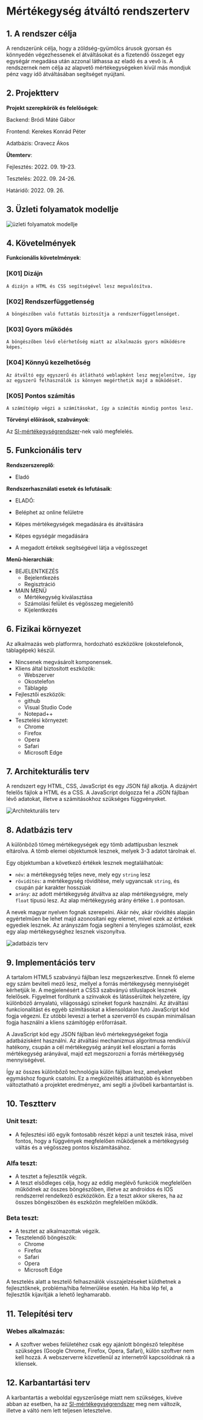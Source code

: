 # Mértékegység átváltó rendszerterv

## 1. A rendszer célja
A rendszerünk célja, hogy a zöldség-gyümölcs árusok gyorsan és könnyedén végezhessenek el átváltásokat és a fizetendő összeget egy egységár megadása után azzonal láthassa az eladó és a vevő is. A rendszernek nem célja az alapvető mértékegységeken kívül más mondjuk pénz vagy idő átváltásában segítséget nyújtani.

## 2. Projektterv

**Projekt szerepkörök és felelőségek**:

Backend: Bródi Máté Gábor

Frontend: Kerekes Konrád Péter

Adatbázis: Oravecz Ákos

**Ütemterv**:

Fejlesztés: 2022. 09. 19-23.

Tesztelés: 2022. 09. 24-26.

Határidő: 2022. 09. 26.

## 3. Üzleti folyamatok modellje

![üzleti folyamatok modellje](/Doc/imgs/modell.png)

## 4. Követelmények

**Funkcionális követelmények**:

### [K01] Dizájn
    A dizájn a HTML és CSS segítségével lesz megvalósítva.
### [K02] Rendszerfüggetlenség
    A böngészőben való futtatás biztosítja a rendszerfüggetlenséget.
### [K03] Gyors működés
    A böngészőben lévő elérhetőség miatt az alkalmazás gyors működésre képes.
### [K04] Könnyű kezelhetőség
    Az átváltó egy egyszerű és átlátható weblapként lesz megjelenítve, így az egyszerű felhasználók is könnyen megérthetik majd a működését.
### [K05] Pontos számítás
    A számítógép végzi a számításokat, így a számítás mindig pontos lesz.

**Törvényi előírások, szabványok**:

Az [SI-mértékegységrendszer](https://hu.wikipedia.org/wiki/SI-m%C3%A9rt%C3%A9kegys%C3%A9grendszer)-nek való megfelelés.

## 5. Funkcionális terv

**Rendszerszereplő**:
- Eladó

**Rendszerhasználati esetek és lefutásaik**:
- ELADÓ:

- Beléphet az online felületre
- Képes mértékegységek megadására és átváltására
- Képes egységár megadására
- A megadott értékek segítségével látja a végösszeget

**Menü-hierarchiák**:
- BEJELENTKEZÉS
    - Bejelentkezés
    - Regisztráció
- MAIN MENÜ
    - Mértékegység kiválasztása
    - Számolási felület és végösszeg megjelenítő
    - Kijelentkezés


## 6. Fizikai környezet

Az alkalmazás web platformra, hordozható eszközökre (okostelefonok, táblagépek) készül.
- Nincsenek megvásárolt komponensek.
- Kliens által biztosított eszközök:
    - Webszerver
    - Okostelefon
    - Táblagép
- Fejlesztői eszközök:
    - github
    - Visual Studio Code
    - Notepad++
- Tesztelési környezet:
    - Chrome
    - Firefox
    - Opera
    - Safari
    - Microsoft Edge

## 7. Architekturális terv

A rendszert egy HTML, CSS, JavaScript és egy JSON fájl alkotja. A dizájnért felelős fájlok a HTML és a CSS. A JavaScript dolgozza fel a JSON fájlban lévő adatokat, illetve a számitásokhoz szükséges függvényeket.

![Architekturális terv](/Doc/imgs/Architekturálisterv.PNG)

## 8. Adatbázis terv

A különböző tömeg mértékegységek egy tömb adattípusban lesznek eltárolva. A tömb elemei objektumok lesznek, melyek 3-3 adatot tárolnak el.

Egy objektumban a következő értékek lesznek megtalálhatóak:
 * `név`: a mértékegység teljes neve, mely egy `string` lesz
 * `rövidítés`: a mértékegység rövidítése, mely ugyancsak `string`, és csupán pár karakter hosszúak
 * `arány`: az adott mértékegység átváltva az alap mértékegységre, mely `float` típusú lesz. Az alap mértékegység arány értéke `1.0` pontosan.
 
 A nevek magyar nyelven fognak szerepelni. Akár név, akár rövidítés alapján egyértelműen be lehet majd azonosítani egy elemet, mivel ezek az értékek egyediek lesznek. Az arányszám fogja segíteni a tényleges számolást, ezek egy alap mértékegységhez lesznek viszonyítva.

![adatbázis terv](/Doc/imgs/adatbazis.png)

## 9. Implementációs terv

A tartalom HTML5 szabványú fájlban lesz megszerkesztve. Ennek fő eleme egy szám beviteli mező lesz, mellyel a forrás mértékegység mennyiségét kérhetjük le. A megjelenésért a CSS3 szabványú stíluslapok lesznek felelősek. Figyelmet fordítunk a színvakok és látássérültek helyzetére, így különböző árnyalatú, világosságú színeket fogunk használni. Az átváltási funkcionalitást és egyéb szímításokat a kliensoldalon futó JavaScript kód fogja végezni. Ez utóbbi leveszi a terhet a szerverről és csupán minimálisan fogja használni a kliens számítógép erőforrásait.

A JavaScript kód egy JSON fájlban lévő mértekegységeket fogja adatbázisként használni. Az átváltási mechanizmus algoritmusa rendkívül hatékony, csupán a cél mértékegység arányát kell elosztani a forrás mértékegység arányával, majd ezt megszorozni a forrás mértékegység mennyiségével.

Így az összes különbőző technológia külön fájlban lesz, amelyeket egymáshoz fogunk csatolni. Ez a megközelítés átláthatóbb és könnyebben változtatható a projektet eredményez, ami segíti a jövőbeli karbantartást is.

## 10. Tesztterv

### Unit teszt:

- A fejlesztési idő egyik fontosabb részét képzi a unit tesztek írása, mivel fontos, hogy a függvények megfelelően működjenek a mértékegység váltás és a végösszeg pontos kiszámításához.

### Alfa teszt:

- A tesztet a fejlesztők végzik.
- A teszt elsődleges célja, hogy az eddig meglévő funkciók megfelelően működnek az összes böngészőben, illetve az androidos és IOS rendszerrel rendelkező eszközökön. Ez a teszt akkor sikeres, ha az összes böngészöben és eszközön megfelelően működik.

### Beta teszt:

- A tesztet az alkalmazottak végzik.
- Tesztelendő böngészők:
    - Chrome
    - Firefox
    - Safari
    - Opera
    - Microsoft Edge

A tesztelés alatt a tesztelő felhasználók visszajelzéseket küldhetnek a
fejlesztőknek, probléma/hiba felmerülése esetén. Ha hiba lép fel, a fejlesztők kijavítják a lehető leghamarabb.

## 11. Telepítési terv

### Webes alkalmazás:
- A szoftver webes felületéhez csak egy ajánlott böngésző telepítése
szükséges (Google Chrome, Firefox, Opera, Safari), külön szoftver
nem kell hozzá. A webszerverre közvetlenül az internetről
kapcsolódnak rá a kliensek.


## 12. Karbantartási terv

A karbantartás a weboldal egyszerűsége miatt nem szükséges, kivéve abban az esetben, ha az [SI-mértékegységrendszer](https://hu.wikipedia.org/wiki/SI-m%C3%A9rt%C3%A9kegys%C3%A9grendszer) meg nem változik, illetve a váltó nem lett teljesen letesztelve.


